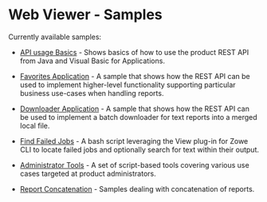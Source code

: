 # Web Viewer - Samples

Currently available samples:

- [API usage Basics](api-basics) - Shows basics of how to use the product REST API from Java and
  Visual Basic for Applications.

- [Favorites Application](favorites) - A sample that shows how the REST API can be used to implement
  higher-level functionality supporting particular business use-cases when handling reports.

- [Downloader Application](downloader) - A sample that shows how the REST API can be used to
  implement a batch downloader for text reports into a merged local file.

- [Find Failed Jobs](find-failed-jobs) - A bash script leveraging the View plug-in for Zowe CLI to
  locate failed jobs and optionally search for text within their output.

- [Administrator Tools](administrator-tools) - A set of script-based tools covering various
  use cases targeted at product administrators.

- [Report Concatenation](report-concatenation) - Samples dealing with concatenation of reports.

